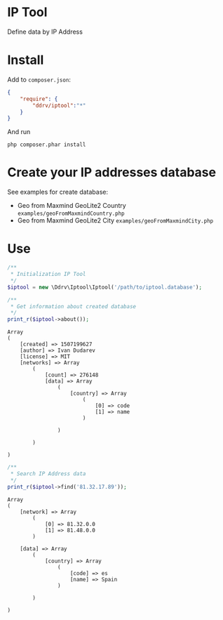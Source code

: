 # IP Tool
Define data by IP Address

# Install
Add to `composer.json`:
```json
{
    "require": {
        "ddrv/iptool":"*"
    }
}
```
And run
```text
php composer.phar install
```

# Create your IP addresses database
See examples for create database:
* Geo from Maxmind GeoLite2 Country `examples/geoFromMaxmindCountry.php`
* Geo from Maxmind GeoLite2 City `examples/geoFromMaxmindCity.php`

# Use
```php
/**
 * Initialization IP Tool
 */
$iptool = new \Ddrv\Iptool\Iptool('/path/to/iptool.database');
```

```php
/**
 * Get information about created database
 */
print_r($iptool->about());
```
```text
Array
(
    [created] => 1507199627
    [author] => Ivan Dudarev
    [license] => MIT
    [networks] => Array
        (
            [count] => 276148
            [data] => Array
                (
                    [country] => Array
                        (
                            [0] => code
                            [1] => name
                        )

                )

        )

)
```
```php
/**
 * Search IP Address data
 */
print_r($iptool->find('81.32.17.89'));
```
```text
Array
(
    [network] => Array
        (
            [0] => 81.32.0.0
            [1] => 81.48.0.0
        )

    [data] => Array
        (
            [country] => Array
                (
                    [code] => es
                    [name] => Spain
                )

        )

)
```